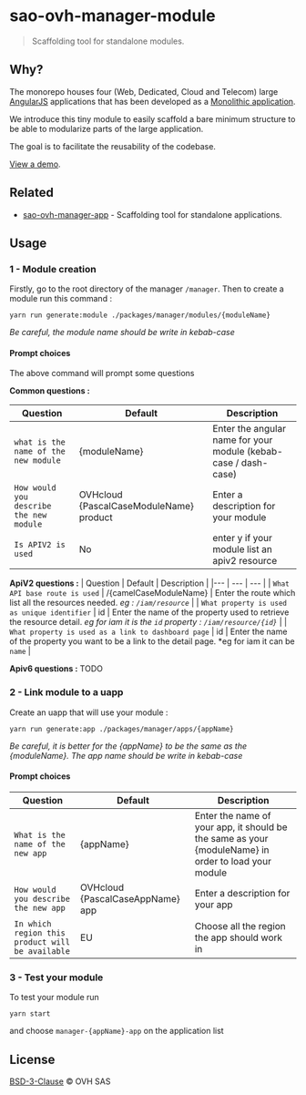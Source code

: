 # sao-ovh-manager-module

> Scaffolding tool for standalone modules.

## Why?

The monorepo houses four (Web, Dedicated, Cloud and Telecom) large [AngularJS](https://angularjs.org/) applications that has been developed as a [Monolithic application](https://en.wikipedia.org/wiki/Monolithic_application).

We introduce this tiny module to easily scaffold a bare minimum structure to be able to modularize parts of the large application.

The goal is to facilitate the reusability of the codebase.


[View a demo](https://ovh.github.io/manager/guide/scripts.html#generate-a-module-or-an-application).

## Related

- [sao-ovh-manager-app](https://github.com/ovh/manager/tree/master/packages/manager/tools/sao-ovh-manager-app) - Scaffolding tool for standalone applications.

## Usage

### 1 - Module creation
Firstly, go to the root directory of the manager `/manager`.
Then to create a module run this command :
```
yarn run generate:module ./packages/manager/modules/{moduleName}
```

*Be careful, the module name should be write in kebab-case*

#### Prompt choices

The above command will prompt some questions

**Common questions :**

| Question | Default | Description |
| --- | --- | --- |
| `what is the name of the new module` | {moduleName} | Enter the angular name for your module (kebab-case / dash-case) |
| `How would you describe the new module` | OVHcloud {PascalCaseModuleName} product | Enter a description for your module |
| `Is APIV2 is used` | No | enter y if your module list an apiv2 resource |

**ApiV2 questions :**
| Question | Default | Description |
|--- | --- | --- |
| `What API base route is used` | /{camelCaseModuleName} | Enter the route which list all the resources needed. *eg : `/iam/resource`* |
| `What property is used as unique identifier` | id |  Enter the name of the property used to retrieve the resource detail. *eg for iam it is the `id` property : `/iam/resource/{id}`* |
| `What property is used as a link to dashboard page` | id | Enter the name of the property you want to be a link to the detail page. *eg for iam it can be `name` |

**Apiv6 questions :**
TODO

### 2 - Link module to a uapp

Create an uapp that will use your module :
```
yarn run generate:app ./packages/manager/apps/{appName}
```

*Be careful, it is better for the {appName} to be the same as the {moduleName}. The app name should be write in kebab-case*

#### Prompt choices

| Question | Default | Description |
| --- | --- | --- |
| `What is the name of the new app` | {appName} | Enter the name of your app, it should be the same as your {moduleName} in order to load your module |
| `How would you describe the new app` | OVHcloud {PascalCaseAppName} app | Enter a description for your app |
| `In which region this product will be available` | EU | Choose all the region the app should work in |

### 3 - Test your module

To test your module run 
```
yarn start
```

and choose `manager-{appName}-app` on the application list

## License

[BSD-3-Clause](https://github.com/ovh/manager/tree/master/LICENSE) © OVH SAS

